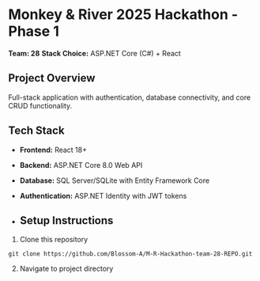 # Monkey & River 2025 Hackathon - Phase 1
**Team: 28**
**Stack Choice:** ASP.NET Core (C#) + React

## Project Overview
Full-stack application with authentication, database connectivity, and core CRUD functionality.

## Tech Stack
- **Frontend:** React 18+ 
- **Backend:** ASP.NET Core 8.0 Web API
- **Database:** SQL Server/SQLite with Entity Framework Core
- **Authentication:** ASP.NET Identity with JWT tokens

- ## Setup Instructions
1. Clone this repository
```
git clone https://github.com/Blossom-A/M-R-Hackathon-team-28-REPO.git
```
2. Navigate to project directory
